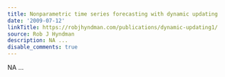 ```yaml
---
title: Nonparametric time series forecasting with dynamic updating
date: '2009-07-12'
linkTitle: https://robjhyndman.com/publications/dynamic-updating1/
source: Rob J Hyndman
description: NA ...
disable_comments: true
---
```

NA ...